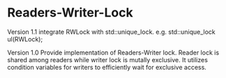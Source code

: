 Readers-Writer-Lock
===================
Version 1.1
integrate RWLock with std::unique_lock. e.g. std::unique_lock ul(RWLock);

Version 1.0
Provide implementation of Readers-Writer lock. Reader lock is shared among readers 
while writer lock is mutally exclusive. It utilizes condition variables for writers to efficiently wait 
for exclusive access.
